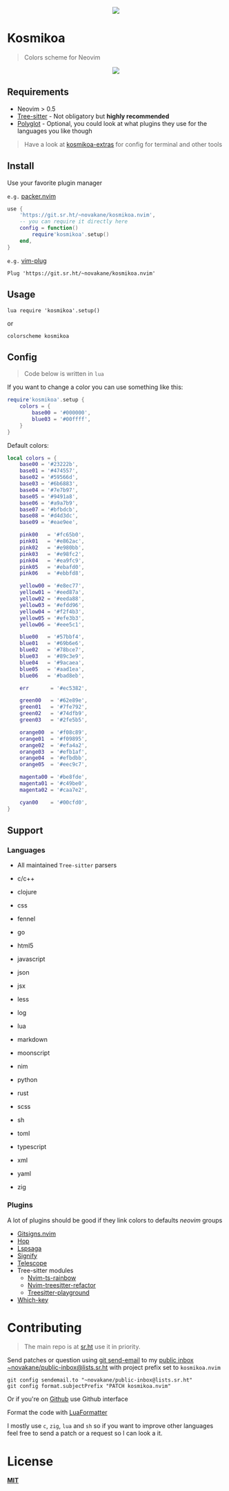 <p align="center"><img src="https://git.sr.ht/~novakane/kosmikoa.nvim/blob/main/.assets/kosmikoa.jpg"kosmikoa""/></a></p>

# Kosmikoa

> Colors scheme for Neovim

<p align="center"><img src="https://git.sr.ht/~novakane/kosmikoa.nvim/blob/main/.assets/lua.png"lua""/></a></p>

## Requirements

-   Neovim > 0.5
-   [Tree-sitter][] - Not obligatory but **highly recommended**
-   [Polyglot][] - Optional, you could look at what plugins they use for
    the languages you like though

> Have a look at [kosmikoa-extras][] for config for terminal and other tools

[polyglot]: https://github.com/sheerun/vim-polyglot
[tree-sitter]: https://github.com/nvim-treesitter/nvim-treesitter
[kosmikoa-extras]: https://git.sr.ht/~novakane/kosmikoa-extras

## Install

Use your favorite plugin manager

`e.g.` [packer.nvim][]

```lua
use {
    'https://git.sr.ht/~novakane/kosmikoa.nvim',
    -- you can require it directly here
    config = function()
        require'kosmikoa'.setup()
    end,
}

```

`e.g.` [vim-plug][]

    Plug 'https://git.sr.ht/~novakane/kosmikoa.nvim'

[packer.nvim]: https://github.com/wbthomason/packer.nvim
[vim-plug]: https://github.com/junegunn/vim-plug

## Usage

    lua require 'kosmikoa'.setup()

or

    colorscheme kosmikoa

## Config

> Code below is written in `lua`

If you want to change a color you can use something like this:

```lua
require'kosmikoa'.setup {
    colors = {
        base00 = '#000000',
        blue03 = '#00ffff',
    }
}

```

Default colors:

```lua
local colors = {
    base00 = '#23222b',
    base01 = '#474557',
    base02 = '#59566d',
    base03 = '#6b6883',
    base04 = '#7e7b97',
    base05 = '#9491a8',
    base06 = '#a9a7b9',
    base07 = '#bfbdcb',
    base08 = '#d4d3dc',
    base09 = '#eae9ee',

    pink00   = '#fc65b0',
    pink01   = '#e862ac',
    pink02   = '#e980bb',
    pink03   = '#e98fc2',
    pink04   = '#ea9fc9',
    pink05   = '#ebafd0',
    pink06   = '#ebbfd8',

    yellow00 = '#e8ec77',
    yellow01 = '#eed87a',
    yellow02 = '#eeda88',
    yellow03 = '#efdd96',
    yellow04 = '#f2f4b3',
    yellow05 = '#efe3b3',
    yellow06 = '#eee5c1',

    blue00   = '#57bbf4',
    blue01   = '#69b6e6',
    blue02   = '#78bce7',
    blue03   = '#89c3e9',
    blue04   = '#9acaea',
    blue05   = '#aad1ea',
    blue06   = '#bad8eb',

    err       = '#ec5382',

    green00   = '#62e89e',
    green01   = '#7fe792',
    green02   = '#74dfb9',
    green03   = '#2fe5b5',

    orange00  = '#f08c89',
    orange01  = '#f09895',
    orange02  = '#efa4a2',
    orange03  = '#efb1af',
    orange04  = '#efbdbb',
    orange05  = '#eec9c7',

    magenta00 = '#be8fde',
    magenta01 = '#c49be0',
    magenta02 = '#caa7e2',

    cyan00    = '#00cfd0',
}

```

## Support

### Languages

-   All maintained `Tree-sitter` parsers

-   c/c++
-   clojure
-   css
-   fennel
-   go
-   html5
-   javascript
-   json
-   jsx
-   less
-   log
-   lua
-   markdown
-   moonscript
-   nim
-   python
-   rust
-   scss
-   sh
-   toml
-   typescript
-   xml
-   yaml
-   zig

### Plugins

A lot of plugins should be good if they link colors to defaults _neovim_
groups

-   [Gitsigns.nvim][]
-   [Hop][]
-   [Lspsaga][]
-   [Signify][]
-   [Telescope][]
-   Tree-sitter modules
    -   [Nvim-ts-rainbow][]
    -   [Nvim-treesitter-refactor][]
    -   [Treesitter-playground][]
-   [Which-key][]

[gitsigns.nvim]: https://github.com/lewis6991/gitsigns.nvim
[hop]: https://github.com/phaazon/hop.nvim
[lspsaga]: https://github.com/glepnir/lspsaga.nvim
[signify]: http//github.com/mhinz/vim-signify
[telescope]: https://github.com/nvim-telescope/telescope.nvim
[nvim-ts-rainbow]: https://github.com/p00f/nvim-ts-rainbow
[nvim-treesitter-refactor]: https://github.com/nvim-treesitter/nvim-treesitter-refactor
[treesitter-playground]: https://github.com/nvim-treesitter/playground
[which-key]: https://github.com/liuchengxu/vim-which-key

# Contributing

> The main repo is at [sr.ht][] use it in priority.

Send patches or question using [git send-email][] to my [public inbox][]
[~novakane/public-inbox@lists.sr.ht][] with project prefix set to
`kosmikoa.nvim`

```
git config sendemail.to "~novakane/public-inbox@lists.sr.ht"
git config format.subjectPrefix "PATCH kosmikoa.nvim"
```

Or if you're on [Github][] use Github interface

Format the code with [LuaFormatter][]

I mostly use `c`, `zig`, `lua` and `sh` so if you want to improve other
languages feel free to send a patch or a request so I can look a it.

[sr.ht]: https://git.sr.ht/~novakane/kosmikoa.nvim
[git send-email]: https://git-send-email.io
[public inbox]: https://lists.sr.ht/~novakane/public-inbox
[~novakane/public-inbox@lists.sr.ht]: mailto:~novakane/public-inbox@lists.sr.ht
[github]: https://github.com/novakne/kosmikoa.nvim
[luaformatter]: https://github.com/Koihik/LuaFormatter

# License

**[MIT][]**

[mit]: LICENSE
